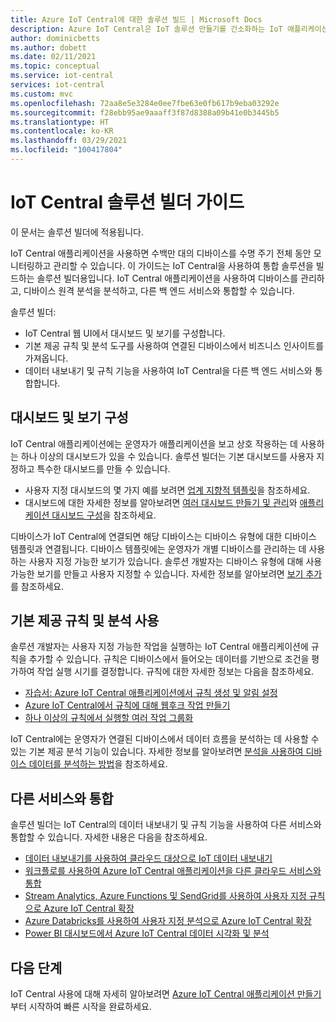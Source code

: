 ```yaml
---
title: Azure IoT Central에 대한 솔루션 빌드 | Microsoft Docs
description: Azure IoT Central은 IoT 솔루션 만들기를 간소화하는 IoT 애플리케이션 플랫폼입니다. 이 문서는 IoT Central을 사용하여 통합 솔루션을 빌드하는 데 관한 개요를 제공합니다.
author: dominicbetts
ms.author: dobett
ms.date: 02/11/2021
ms.topic: conceptual
ms.service: iot-central
services: iot-central
ms.custom: mvc
ms.openlocfilehash: 72aa8e5e3284e0ee7fbe63e0fb617b9eba03292e
ms.sourcegitcommit: f28ebb95ae9aaaff3f87d8388a09b41e0b3445b5
ms.translationtype: HT
ms.contentlocale: ko-KR
ms.lasthandoff: 03/29/2021
ms.locfileid: "100417804"
---
```

# <a name="iot-central-solution-builder-guide"></a>IoT Central 솔루션 빌더 가이드

이 문서는 솔루션 빌더에 적용됩니다.

IoT Central 애플리케이션을 사용하면 수백만 대의 디바이스를 수명 주기 전체 동안 모니터링하고 관리할 수 있습니다. 이 가이드는 IoT Central을 사용하여 통합 솔루션을 빌드하는 솔루션 빌더용입니다. IoT Central 애플리케이션을 사용하여 디바이스를 관리하고, 디바이스 원격 분석을 분석하고, 다른 백 엔드 서비스와 통합할 수 있습니다.

솔루션 빌더:

- IoT Central 웹 UI에서 대시보드 및 보기를 구성합니다.
- 기본 제공 규칙 및 분석 도구를 사용하여 연결된 디바이스에서 비즈니스 인사이트를 가져옵니다.
- 데이터 내보내기 및 규칙 기능을 사용하여 IoT Central을 다른 백 엔드 서비스와 통합합니다.

## <a name="configure-dashboards-and-views"></a>대시보드 및 보기 구성

IoT Central 애플리케이션에는 운영자가 애플리케이션을 보고 상호 작용하는 데 사용하는 하나 이상의 대시보드가 있을 수 있습니다. 솔루션 빌더는 기본 대시보드를 사용자 지정하고 특수한 대시보드를 만들 수 있습니다.

- 사용자 지정 대시보드의 몇 가지 예를 보려면 [업계 지향적 템플릿](concepts-app-templates.md#industry-focused-templates)을 참조하세요.
- 대시보드에 대한 자세한 정보를 알아보려면 [여러 대시보드 만들기 및 관리](howto-create-personal-dashboards.md)와 [애플리케이션 대시보드 구성](howto-add-tiles-to-your-dashboard.md)을 참조하세요.

디바이스가 IoT Central에 연결되면 해당 디바이스는 디바이스 유형에 대한 디바이스 템플릿과 연결됩니다. 디바이스 템플릿에는 운영자가 개별 디바이스를 관리하는 데 사용하는 사용자 지정 가능한 보기가 있습니다. 솔루션 개발자는 디바이스 유형에 대해 사용 가능한 보기를 만들고 사용자 지정할 수 있습니다. 자세한 정보를 알아보려면 [보기 추가](howto-set-up-template.md#add-views)를 참조하세요.

## <a name="use-built-in-rules-and-analytics"></a>기본 제공 규칙 및 분석 사용

솔루션 개발자는 사용자 지정 가능한 작업을 실행하는 IoT Central 애플리케이션에 규칙을 추가할 수 있습니다. 규칙은 디바이스에서 들어오는 데이터를 기반으로 조건을 평가하여 작업 실행 시기를 결정합니다. 규칙에 대한 자세한 정보는 다음을 참조하세요.

- [자습서: Azure IoT Central 애플리케이션에서 규칙 생성 및 알림 설정](tutorial-create-telemetry-rules.md)
- [Azure IoT Central에서 규칙에 대해 웹후크 작업 만들기](howto-create-webhooks.md)
- [하나 이상의 규칙에서 실행할 여러 작업 그룹화](howto-use-action-groups.md)

IoT Central에는 운영자가 연결된 디바이스에서 데이터 흐름을 분석하는 데 사용할 수 있는 기본 제공 분석 기능이 있습니다. 자세한 정보를 알아보려면 [분석을 사용하여 디바이스 데이터를 분석하는 방법](howto-create-analytics.md)을 참조하세요.

## <a name="integrate-with-other-services"></a>다른 서비스와 통합

솔루션 빌더는 IoT Central의 데이터 내보내기 및 규칙 기능을 사용하여 다른 서비스와 통합할 수 있습니다. 자세한 내용은 다음을 참조하세요.

- [데이터 내보내기를 사용하여 클라우드 대상으로 IoT 데이터 내보내기](howto-export-data.md)
- [워크플로를 사용하여 Azure IoT Central 애플리케이션을 다른 클라우드 서비스와 통합](howto-configure-rules-advanced.md)
- [Stream Analytics, Azure Functions 및 SendGrid를 사용하여 사용자 지정 규칙으로 Azure IoT Central 확장](howto-create-custom-rules.md)
- [Azure Databricks를 사용하여 사용자 지정 분석으로 Azure IoT Central 확장](howto-create-custom-analytics.md)
- [Power BI 대시보드에서 Azure IoT Central 데이터 시각화 및 분석](howto-connect-powerbi.md)

## <a name="next-steps"></a>다음 단계

IoT Central 사용에 대해 자세히 알아보려면 [Azure IoT Central 애플리케이션 만들기](./quick-deploy-iot-central.md)부터 시작하여 빠른 시작을 완료하세요.

